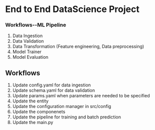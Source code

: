 # End to End DataScience Project 

### Workflows--ML Pipeline

1. Data Ingestion
2. Data Validation
3. Data Transformation (Feature engineering, Data preprocessing)
4. Model Trainer
5. Model Evaluation

## Workflows

1. Update config.yaml for data ingestion
2. Update schema.yaml for data validation
3. Update params.yaml when parameters are needed to be specified
4. Update the entity
5. Update the configuration manager in src/config
6. Update the componenets
7. Update the pipeline for training and batch prediction
8. Update the main.py